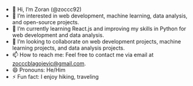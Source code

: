 - 👋 Hi, I’m Zoran (@zoccc92)
- 👀 I’m interested in web development, machine learning, data analysis, and open-source projects.
- 🌱 I’m currently learning React.js and improving my skills in Python for web development and data analysis.
- 💞️ I’m looking to collaborate on web development projects, machine learning projects, and data analysis projects.
- 📫 How to reach me: Feel free to contact me via email at zocccblagojevic@gmail.com.
- 😄 Pronouns: He/Him
- ⚡ Fun fact: I enjoy hiking, traveling


<!---
zoccc92/zoccc92 is a ✨ special ✨ repository because its `README.md` (this file) appears on your GitHub profile.
You can click the Preview link to take a look at your changes.
--->

